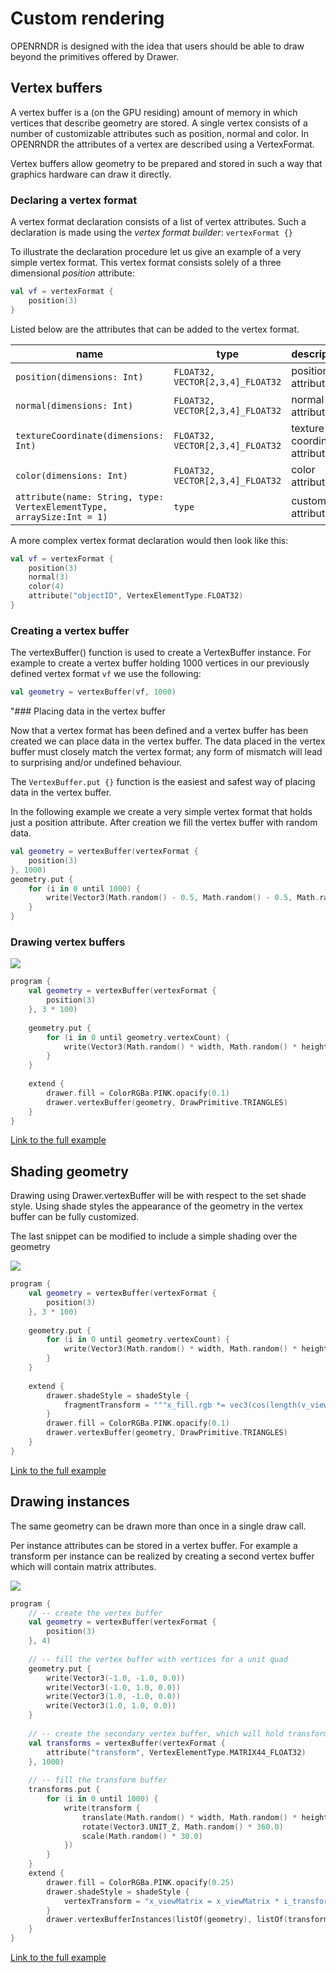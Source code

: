 
# Custom rendering

OPENRNDR is designed with the idea that users should be able to draw beyond the primitives offered by
Drawer.

## Vertex buffers

A vertex buffer is a (on the GPU residing) amount of memory in which vertices that describe geometry are
stored. A single vertex consists of a number of customizable attributes such as position, normal and color. In OPENRNDR
the attributes of a vertex are described using a VertexFormat.

Vertex buffers allow geometry to be prepared and stored in such a way that graphics hardware can draw it directly. 

### Declaring a vertex format

A vertex format declaration consists of a list of vertex attributes. Such a declaration is made using the
_vertex format builder_: `vertexFormat {}`

To illustrate the declaration procedure let us give an example of a very simple vertex format. This vertex format
consists solely of a three dimensional _position_ attribute:

```kotlin
val vf = vertexFormat {
    position(3)
}
```

Listed below are the attributes that can be added to the vertex format.

name                                                                  | type      | description
----------------------------------------------------------------------|-----------|-------------------------------
`position(dimensions: Int)`                                           | `FLOAT32, VECTOR[2,3,4]_FLOAT32` | position attribute
`normal(dimensions: Int)`                                             | `FLOAT32, VECTOR[2,3,4]_FLOAT32` | normal attribute
`textureCoordinate(dimensions: Int)`                                  | `FLOAT32, VECTOR[2,3,4]_FLOAT32` | texture coordinate attribute
`color(dimensions: Int)`                                              | `FLOAT32, VECTOR[2,3,4]_FLOAT32` | color attribute
`attribute(name: String, type: VertexElementType, arraySize:Int = 1)` | `type`    | custom attribute

A more complex vertex format declaration would then look like this:

```kotlin
val vf = vertexFormat {
    position(3)
    normal(3)
    color(4)
    attribute("objectID", VertexElementType.FLOAT32)
}
```

### Creating a vertex buffer

The vertexBuffer() function is used to create a VertexBuffer instance. For example to create a vertex
buffer holding 1000 vertices in our previously defined vertex format `vf` we use the following:

```kotlin
val geometry = vertexBuffer(vf, 1000)
```

"### Placing data in the vertex buffer

Now that a vertex format has been defined and a vertex buffer has been created we can place data in the
vertex buffer. The data placed in the vertex buffer must closely match the vertex format; any form of mismatch will lead
to surprising and/or undefined behaviour.

The `VertexBuffer.put {}` function is the easiest and safest way of placing data in the vertex buffer.

In the following example we create a very simple vertex format that holds just a position attribute. After creation we
fill the vertex buffer with random data.

```kotlin
val geometry = vertexBuffer(vertexFormat {
    position(3)
}, 1000)
geometry.put {
    for (i in 0 until 1000) {
        write(Vector3(Math.random() - 0.5, Math.random() - 0.5, Math.random() - 0.5))
    }
}
```

### Drawing vertex buffers

<img src="media/custom-rendering-001.png"/>

```kotlin
program {
    val geometry = vertexBuffer(vertexFormat {
        position(3)
    }, 3 * 100)
    
    geometry.put {
        for (i in 0 until geometry.vertexCount) {
            write(Vector3(Math.random() * width, Math.random() * height, 0.0))
        }
    }
    
    extend {
        drawer.fill = ColorRGBa.PINK.opacify(0.1)
        drawer.vertexBuffer(geometry, DrawPrimitive.TRIANGLES)
    }
}
```

[Link to the full example](https://github.com/openrndr/openrndr-examples/blob/master/src/main/kotlin/examples/06_Advanced_drawing/C05_Custom_rendering000.kt)

## Shading geometry

Drawing using Drawer.vertexBuffer will be with respect to the set shade style. Using shade styles the appearance of the geometry in the vertex buffer can be fully customized.

The last snippet can be modified to include a simple shading over the geometry

<img src="media/custom-rendering-002.png"/>

```kotlin
program {
    val geometry = vertexBuffer(vertexFormat {
        position(3)
    }, 3 * 100)
    
    geometry.put {
        for (i in 0 until geometry.vertexCount) {
            write(Vector3(Math.random() * width, Math.random() * height, 0.00))
        }
    }
    
    extend {
        drawer.shadeStyle = shadeStyle {
            fragmentTransform = """x_fill.rgb *= vec3(cos(length(v_viewPosition))*0.4+0.6);"""
        }
        drawer.fill = ColorRGBa.PINK.opacify(0.1)
        drawer.vertexBuffer(geometry, DrawPrimitive.TRIANGLES)
    }
}
```

[Link to the full example](https://github.com/openrndr/openrndr-examples/blob/master/src/main/kotlin/examples/06_Advanced_drawing/C05_Custom_rendering001.kt)

## Drawing instances

The same geometry can be drawn more than once in a single draw call.

Per instance attributes can be stored in a vertex buffer. For example a transform per instance can be realized by
creating a second vertex buffer which will contain matrix attributes.

<img src="media/custom-rendering-003.png"/>

```kotlin
program {
    // -- create the vertex buffer
    val geometry = vertexBuffer(vertexFormat {
        position(3)
    }, 4)
    
    // -- fill the vertex buffer with vertices for a unit quad
    geometry.put {
        write(Vector3(-1.0, -1.0, 0.0))
        write(Vector3(-1.0, 1.0, 0.0))
        write(Vector3(1.0, -1.0, 0.0))
        write(Vector3(1.0, 1.0, 0.0))
    }
    
    // -- create the secondary vertex buffer, which will hold transformations
    val transforms = vertexBuffer(vertexFormat {
        attribute("transform", VertexElementType.MATRIX44_FLOAT32)
    }, 1000)
    
    // -- fill the transform buffer
    transforms.put {
        for (i in 0 until 1000) {
            write(transform {
                translate(Math.random() * width, Math.random() * height)
                rotate(Vector3.UNIT_Z, Math.random() * 360.0)
                scale(Math.random() * 30.0)
            })
        }
    }
    extend {
        drawer.fill = ColorRGBa.PINK.opacify(0.25)
        drawer.shadeStyle = shadeStyle {
            vertexTransform = "x_viewMatrix = x_viewMatrix * i_transform;"
        }
        drawer.vertexBufferInstances(listOf(geometry), listOf(transforms), DrawPrimitive.TRIANGLE_STRIP, 1000)
    }
}
```

[Link to the full example](https://github.com/openrndr/openrndr-examples/blob/master/src/main/kotlin/examples/06_Advanced_drawing/C05_Custom_rendering002.kt)
